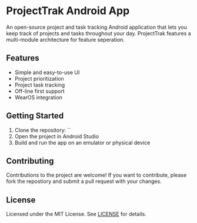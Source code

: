 # ProjectTrak Android App

An open-source project and task tracking Android application that lets you keep track of projects and tasks throughout your day. ProjectTrak features a multi-module architecture for feature seperation.

## Features
- Simple and easy-to-use UI
- Project prioritization
- Project task tracking
- Off-line first support
- WearOS integration

## Getting Started
1. Clone the repository: ``
2. Open the project in Android Studio
3. Build and run the app on an emulator or physical device

## Contributing

Contributions to the project are welcome! If you want to contribute, please fork the repostiory and submit a pull request with your changes.

## License

Licensed under the MIT License. See [LICENSE](LICENSE) for details.
